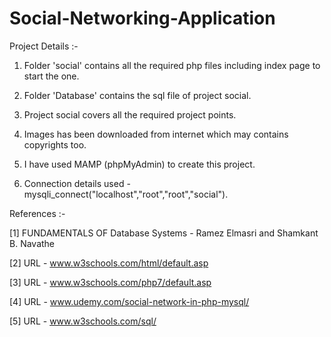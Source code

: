 # Social-Networking-Application

Project Details :-

1) Folder 'social' contains all the required php files including index page to start the one.

2) Folder 'Database' contains the sql file of project social.

3) Project social covers all the required project points. 

4) Images has been downloaded from internet which may contains copyrights too.

5) I have used MAMP (phpMyAdmin) to create this project. 

6) Connection details used - mysqli_connect("localhost","root","root","social").

References :-

[1] FUNDAMENTALS OF Database Systems - Ramez Elmasri and Shamkant B. Navathe

[2] URL - www.w3schools.com/html/default.asp

[3] URL - www.w3schools.com/php7/default.asp

[4] URL - www.udemy.com/social-network-in-php-mysql/

[5] URL - www.w3schools.com/sql/
